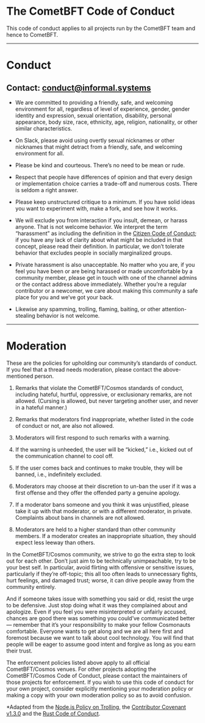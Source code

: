 # The CometBFT Code of Conduct

This code of conduct applies to all projects run by the CometBFT team and
hence to CometBFT.

----

# Conduct

## Contact: conduct@informal.systems

* We are committed to providing a friendly, safe, and welcoming environment for
  all, regardless of level of experience, gender, gender identity and
  expression, sexual orientation, disability, personal appearance, body size,
  race, ethnicity, age, religion, nationality, or other similar characteristics.

* On Slack, please avoid using overtly sexual nicknames or other nicknames that
  might detract from a friendly, safe, and welcoming environment for all.

* Please be kind and courteous. There’s no need to be mean or rude.

* Respect that people have differences of opinion and that every design or
  implementation choice carries a trade-off and numerous costs. There is seldom
  a right answer.

* Please keep unstructured critique to a minimum. If you have solid ideas you
  want to experiment with, make a fork, and see how it works.

* We will exclude you from interaction if you insult, demean, or harass anyone.
  That is not welcome behavior. We interpret the term “harassment” as including
  the definition in the [Citizen Code of Conduct][ccoc]; if you have any lack of
  clarity about what might be included in that concept, please read their
  definition. In particular, we don’t tolerate behavior that excludes people in
  socially marginalized groups.

* Private harassment is also unacceptable. No matter who you are, if you feel
  you have been or are being harassed or made uncomfortable by a community
  member, please get in touch with one of the channel admins or the contact address above
  immediately. Whether you’re a regular contributor or a newcomer, we care about
  making this community a safe place for you and we’ve got your back.

* Likewise any spamming, trolling, flaming, baiting, or other attention-stealing
  behavior is not welcome.

----

# Moderation

These are the policies for upholding our community’s standards of conduct. If
you feel that a thread needs moderation, please contact the above-mentioned
person.

1. Remarks that violate the CometBFT/Cosmos standards of conduct, including
   hateful, hurtful, oppressive, or exclusionary remarks, are not allowed.
   (Cursing is allowed, but never targeting another user, and never in a hateful
   manner.)

2. Remarks that moderators find inappropriate, whether listed in the code of
   conduct or not, are also not allowed.

3. Moderators will first respond to such remarks with a warning.

4. If the warning is unheeded, the user will be “kicked,” i.e., kicked out of
   the communication channel to cool off.

5. If the user comes back and continues to make trouble, they will be banned,
   i.e., indefinitely excluded.

6. Moderators may choose at their discretion to un-ban the user if it was a
   first offense and they offer the offended party a genuine apology.

7. If a moderator bans someone and you think it was unjustified, please take it
   up with that moderator, or with a different moderator, in private. Complaints
   about bans in channels are not allowed.

8. Moderators are held to a higher standard than other community members. If a
   moderator creates an inappropriate situation, they should expect less leeway
   than others.

In the CometBFT/Cosmos community, we strive to go the extra step to look out
for each other. Don’t just aim to be technically unimpeachable, try to be your
best self. In particular, avoid flirting with offensive or sensitive issues,
particularly if they’re off-topic; this all too often leads to unnecessary
fights, hurt feelings, and damaged trust; worse, it can drive people away
from the community entirely.

And if someone takes issue with something you said or did, resist the urge to be
defensive. Just stop doing what it was they complained about and apologize. Even
if you feel you were misinterpreted or unfairly accused, chances are good there
was something you could’ve communicated better — remember that it’s your
responsibility to make your fellow Cosmonauts comfortable. Everyone wants to
get along and we are all here first and foremost because we want to talk
about cool technology. You will find that people will be eager to assume
good intent and forgive as long as you earn their trust.

The enforcement policies listed above apply to all official CometBFT/Cosmos
venues. For other projects adopting the CometBFT/Cosmos Code of Conduct,
please contact the maintainers of those projects for enforcement. If you wish to
use this code of conduct for your own project, consider explicitly mentioning
your moderation policy or making a copy with your own moderation policy so as to
avoid confusion.

\*Adapted from the [Node.js Policy on Trolling][node-trolling-policy], the
[Contributor Covenant v1.3.0][ccov] and the [Rust Code of Conduct][rust-coc].

[ccoc]: https://github.com/stumpsyn/policies/blob/master/citizen_code_of_conduct.md
[node-trolling-policy]: http://blog.izs.me/post/30036893703/policy-on-trolling
[ccov]: http://contributor-covenant.org/version/1/3/0/
[rust-coc]: https://www.rust-lang.org/en-US/conduct.html
